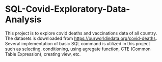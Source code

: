 # SQL-Covid-Exploratory-Data-Analysis

This project is to explore covid deaths and vaccinations data of all country. The datasets is downloaded from https://ourworldindata.org/covid-deaths. Several implementation of basic SQL command is utilized in this project such as selecting, conditioning, using agregate function, CTE (Common Table Expression), creating view, etc.
